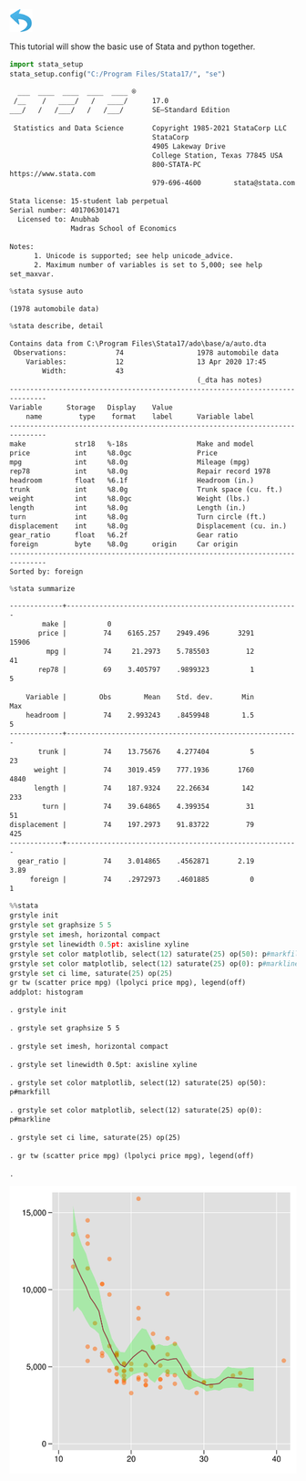 [<img alt="Back to Blog Home" width="40px" src="/images/Undo-PNG-Picture1.png" />](https://apattanayak.github.io/Blog.html)


This tutorial will show the basic use of Stata and python together.
```python
import stata_setup
stata_setup.config("C:/Program Files/Stata17/", "se")
```

    
      ___  ____  ____  ____  ____ ®
     /__    /   ____/   /   ____/      17.0
    ___/   /   /___/   /   /___/       SE—Standard Edition
    
     Statistics and Data Science       Copyright 1985-2021 StataCorp LLC
                                       StataCorp
                                       4905 Lakeway Drive
                                       College Station, Texas 77845 USA
                                       800-STATA-PC        https://www.stata.com
                                       979-696-4600        stata@stata.com
    
    Stata license: 15-student lab perpetual
    Serial number: 401706301471
      Licensed to: Anubhab
                   Madras School of Economics
    
    Notes:
          1. Unicode is supported; see help unicode_advice.
          2. Maximum number of variables is set to 5,000; see help set_maxvar.
    


```python
%stata sysuse auto
```

    (1978 automobile data)
    


```python
%stata describe, detail
```

    
    Contains data from C:\Program Files\Stata17/ado\base/a/auto.dta
     Observations:            74                  1978 automobile data
        Variables:            12                  13 Apr 2020 17:45
            Width:            43                  
                                                  (_dta has notes)
    -------------------------------------------------------------------------------
    Variable      Storage   Display    Value
        name         type    format    label      Variable label
    -------------------------------------------------------------------------------
    make            str18   %-18s                 Make and model
    price           int     %8.0gc                Price
    mpg             int     %8.0g                 Mileage (mpg)
    rep78           int     %8.0g                 Repair record 1978
    headroom        float   %6.1f                 Headroom (in.)
    trunk           int     %8.0g                 Trunk space (cu. ft.)
    weight          int     %8.0gc                Weight (lbs.)
    length          int     %8.0g                 Length (in.)
    turn            int     %8.0g                 Turn circle (ft.)
    displacement    int     %8.0g                 Displacement (cu. in.)
    gear_ratio      float   %6.2f                 Gear ratio
    foreign         byte    %8.0g      origin     Car origin
    -------------------------------------------------------------------------------
    Sorted by: foreign
    


```python
%stata summarize
```

    -------------+---------------------------------------------------------
            make |          0
           price |         74    6165.257    2949.496       3291      15906
             mpg |         74     21.2973    5.785503         12         41
           rep78 |         69    3.405797    .9899323          1          5
    
        Variable |        Obs        Mean    Std. dev.       Min        Max
        headroom |         74    2.993243    .8459948        1.5          5
    -------------+---------------------------------------------------------
           trunk |         74    13.75676    4.277404          5         23
          weight |         74    3019.459    777.1936       1760       4840
          length |         74    187.9324    22.26634        142        233
            turn |         74    39.64865    4.399354         31         51
    displacement |         74    197.2973    91.83722         79        425
    -------------+---------------------------------------------------------
      gear_ratio |         74    3.014865    .4562871       2.19       3.89
         foreign |         74    .2972973    .4601885          0          1
    


```python
%%stata
grstyle init
grstyle set graphsize 5 5
grstyle set imesh, horizontal compact
grstyle set linewidth 0.5pt: axisline xyline
grstyle set color matplotlib, select(12) saturate(25) op(50): p#markfill
grstyle set color matplotlib, select(12) saturate(25) op(0): p#markline
grstyle set ci lime, saturate(25) op(25)
gr tw (scatter price mpg) (lpolyci price mpg), legend(off)
addplot: histogram
```

    
    . grstyle init
    
    . grstyle set graphsize 5 5
    
    . grstyle set imesh, horizontal compact
    
    . grstyle set linewidth 0.5pt: axisline xyline
    
    . grstyle set color matplotlib, select(12) saturate(25) op(50): p#markfill
    
    . grstyle set color matplotlib, select(12) saturate(25) op(0): p#markline
    
    . grstyle set ci lime, saturate(25) op(25)
    
    . gr tw (scatter price mpg) (lpolyci price mpg), legend(off)
    
    . 
    


    
![svg](/images/output_5_1.svg)
    

